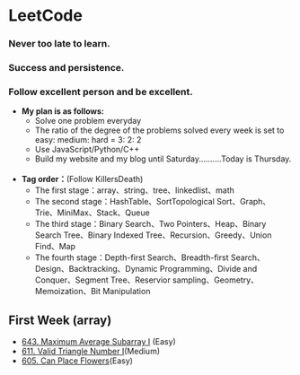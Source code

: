 # LeetCode
### Never too late to learn. 
### Success and persistence.
### Follow excellent person and be excellent.

- **My plan is as follows:**
  - Solve one problem everyday
  - The ratio of the degree of the problems solved every week is set to easy: medium: hard = 3: 2: 2
  - Use JavaScript/Python/C++
  - Build my website and my blog until Saturday..........Today is Thursday.
  
- **Tag order：**(Follow KillersDeath)
  - The first stage：array、string、tree、linkedlist、math
  - The second stage：HashTable、SortTopological Sort、Graph、Trie、MiniMax、Stack、Queue
  - The third stage：Binary Search、Two Pointers、Heap、Binary Search Tree、Binary Indexed Tree、Recursion、Greedy、Union Find、Map
  - The fourth stage：Depth-first Search、Breadth-first Search、Design、Backtracking、Dynamic Programming、Divide and Conquer、Segment Tree、Reservior sampling、Geometry、Memoization、Bit Manipulation
  
## First Week (array)
- [643. Maximum Average Subarray I](https://leetcode.com/problems/maximum-average-subarray-i/description/) (Easy)
- [611. Valid Triangle Number I](https://leetcode.com/problems/valid-triangle-number/description/)(Medium)
- [605. Can Place Flowers](https://leetcode.com/problems/can-place-flowers/description/)(Easy)
